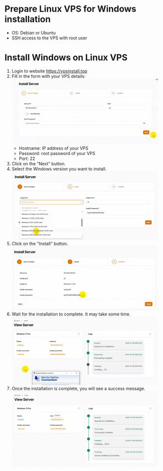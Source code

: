 # Prepare Linux VPS for Windows installation

- OS: Debian or Ubuntu
- SSH access to the VPS with root user

# Install Windows on Linux VPS
1. Login to website https://vpsinstall.top
2. Fill in the form with your VPS details:
   ![Input SSH info](../imgs/install1.png)
   - Hostname: IP address of your VPS
   - Password: root password of your VPS
   - Port: 22
3. Click on the "Next" button.
4. Select the Windows version you want to install.
![Select Windows version](../imgs/install2.png)
5. Click on the "Install" button.
![Install Windows](../imgs/install3.png)
6. Wait for the installation to complete. It may take some time.
![Installation progress](../imgs/install4.png)
7. Once the installation is complete, you will see a success message.
![Installation success](../imgs/install5.png)